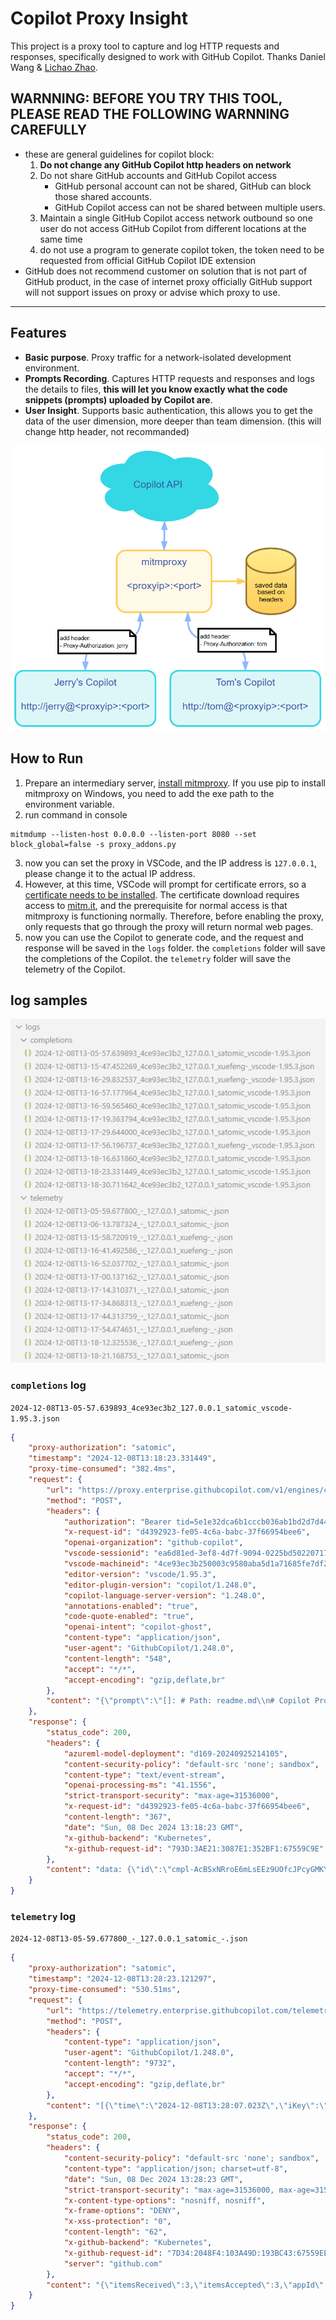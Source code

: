 # Copilot Proxy Insight

This project is a proxy tool to capture and log HTTP requests and responses, specifically designed to work with GitHub Copilot. Thanks Daniel Wang & [Lichao Zhao](https://github.com/lichaozhao/copilot-usage/blob/master/sample.py).


## WARNNING: BEFORE YOU TRY THIS TOOL, PLEASE READ THE FOLLOWING WARNNING CAREFULLY
- these are general guidelines for copilot block:
    1. **Do not change any GitHub Copilot http headers on network**
    2. Do not share GitHub accounts and GitHub Copilot access
        - GitHub personal account can not be shared, GitHub can block those shared accounts.
        - GitHub Copilot access can not be shared between multiple users.
    3. Maintain a single GitHub Copilot access network outbound so one user do not access GitHub Copilot from different locations at the same time
    4. do not use a program to generate copilot token, the token need to be requested from official GitHub Copilot IDE extension
- GitHub does not recommend customer on solution that is not part of GitHub product, in the case of internet proxy officially GitHub support will not support issues on proxy or advise which proxy to use.


---

## Features
- **Basic purpose**. Proxy traffic for a network-isolated development environment.
- **Prompts Recording**. Captures HTTP requests and responses and logs the details to files, **this will let you know exactly what the code snippets (prompts) uploaded by Copilot are**.
- **User Insight**. Supports basic authentication, this allows you to get the data of the user dimension, more deeper than team dimension. (this will change http header, not recommanded)


![architecture](files/architecture.png)


## How to Run

1. Prepare an intermediary server, [install mitmproxy](https://docs.mitmproxy.org/stable/overview-installation/). If you use pip to install mitmproxy on Windows, you need to add the exe path to the environment variable.
2. run command in console
```
mitmdump --listen-host 0.0.0.0 --listen-port 8080 --set block_global=false -s proxy_addons.py
```
3. now you can set the proxy in VSCode, and the IP address is `127.0.0.1`, please change it to the actual IP address.
4. However, at this time, VSCode will prompt for certificate errors, so a [certificate needs to be installed](https://docs.mitmproxy.org/stable/concepts-certificates/). The certificate download requires access to [mitm.it](mitm.it), and the prerequisite for normal access is that mitmproxy is functioning normally. Therefore, before enabling the proxy, only requests that go through the proxy will return normal web pages.
5. now you can use the Copilot to generate code, and the request and response will be saved in the `logs` folder. the `completions` folder will save the completions of the Copilot. the `telemetry` folder will save the telemetry of the Copilot.

## log samples


![log_samples](files/log_samples.png)



### `completions` log 

`2024-12-08T13-05-57.639893_4ce93ec3b2_127.0.0.1_satomic_vscode-1.95.3.json`

```json
{
    "proxy-authorization": "satomic",
    "timestamp": "2024-12-08T13:18:23.331449",
    "proxy-time-consumed": "382.4ms",
    "request": {
        "url": "https://proxy.enterprise.githubcopilot.com/v1/engines/copilot-codex/completions",
        "method": "POST",
        "headers": {
            "authorization": "Bearer tid=5e1e32dca6b1cccb036ab1bd2d7d444d;ol=679c1c3c27523244c3c3ad04ef88d2f0;exp=1733664598;sku=copilot_enterprise_seat;proxy-ep=proxy.enterprise.githubcopilot.com;st=dotcom;ssc=1;chat=1;cit=1;malfil=1;ccr=1;8kp=1;ip=183.212.229.191;asn=AS56046:fd1cc3e11a1f994287c361f4e01464ea88ced12ac102d593f99e0662724b9c97",
            "x-request-id": "d4392923-fe05-4c6a-babc-37f66954bee6",
            "openai-organization": "github-copilot",
            "vscode-sessionid": "ea6d81ed-3ef8-4d7f-9094-0225bd5022071733632427208",
            "vscode-machineid": "4ce93ec3b250003c9580aba5d1a71685fe7df281ac090fa58018e5b6a3017bf9",
            "editor-version": "vscode/1.95.3",
            "editor-plugin-version": "copilot/1.248.0",
            "copilot-language-server-version": "1.248.0",
            "annotations-enabled": "true",
            "code-quote-enabled": "true",
            "openai-intent": "copilot-ghost",
            "content-type": "application/json",
            "user-agent": "GithubCopilot/1.248.0",
            "content-length": "548",
            "accept": "*/*",
            "accept-encoding": "gzip,deflate,br"
        },
        "content": "{\"prompt\":\"[]: # Path: readme.md\\n# Copilot Proxy Insight\\n\\nThis project is a proxy tool to capture and log HTTP requests and responses, specifically designed to work with GitHub Copilot.\\n\\n## Features\\n\\n- Captures HTTP requests and responses\\n- Logs request and response details to files\\n- Supports basic authentication\\n\\n## How to Run\",\"suffix\":\"\",\"max_tokens\":500,\"temperature\":0,\"top_p\":1,\"n\":1,\"stop\":[\"\\n\\n\\n\"],\"stream\":true,\"extra\":{\"language\":\"markdown\",\"next_indent\":0,\"trim_by_indentation\":true,\"prompt_tokens\":67,\"suffix_tokens\":0}}"
    },
    "response": {
        "status_code": 200,
        "headers": {
            "azureml-model-deployment": "d169-20240925214105",
            "content-security-policy": "default-src 'none'; sandbox",
            "content-type": "text/event-stream",
            "openai-processing-ms": "41.1556",
            "strict-transport-security": "max-age=31536000",
            "x-request-id": "d4392923-fe05-4c6a-babc-37f66954bee6",
            "content-length": "367",
            "date": "Sun, 08 Dec 2024 13:18:23 GMT",
            "x-github-backend": "Kubernetes",
            "x-github-request-id": "793D:3AE21:3087E1:352BF1:67559C9E"
        },
        "content": "data: {\"id\":\"cmpl-AcBSxNRroE6mLsEEz9UOfcJPcyGMK\",\"created\":1733663903,\"model\":\"gpt-35-turbo\",\"choices\":[{\"index\":0,\"finish_reason\":null,\"logprobs\":null,\"p\":\"aaaaaaa\"}]}\n\ndata: {\"id\":\"cmpl-AcBSxNRroE6mLsEEz9UOfcJPcyGMK\",\"created\":1733663903,\"model\":\"gpt-35-turbo\",\"choices\":[{\"text\":\"\\n\",\"index\":0,\"finish_reason\":\"stop\",\"logprobs\":null,\"p\":\"aaaaaa\"}]}\n\ndata: [DONE]\n\n"
    }
}
```

### `telemetry` log 


`2024-12-08T13-05-59.677800_-_127.0.0.1_satomic_-.json`


```json
{
    "proxy-authorization": "satomic",
    "timestamp": "2024-12-08T13:28:23.121297",
    "proxy-time-consumed": "530.51ms",
    "request": {
        "url": "https://telemetry.enterprise.githubcopilot.com/telemetry",
        "method": "POST",
        "headers": {
            "content-type": "application/json",
            "user-agent": "GithubCopilot/1.248.0",
            "content-length": "9732",
            "accept": "*/*",
            "accept-encoding": "gzip,deflate,br"
        },
        "content": "[{\"time\":\"2024-12-08T13:28:07.023Z\",\"iKey\":\"7d7048df-6dd0-4048-bb23-b716c1461f8f\",\"name\":\"Microsoft.ApplicationInsights.7d7048df6dd04048bb23b716c1461f8f.Event\",\"tags\":{\"ai.session.id\":\"ea6d81ed-3ef8-4d7f-9094-0225bd5022071733632427208\",\"ai.user.id\":\"5e1e32dca6b1cccb036ab1bd2d7d444d\",\"ai.cloud.roleInstance\":\"REDACTED\",\"ai.device.osVersion\":\"Windows_NT 10.0.26100\",\"ai.device.osArchitecture\":\"x64\",\"ai.device.osPlatform\":\"win32\",\"ai.cloud.role\":\"Web\",\"ai.application.ver\":\"1.248.0\",\"ai.internal.sdkVersion\":\"javascript:3.3.4\"},\"data\":{\"baseType\":\"EventData\",\"baseData\":{\"ver\":2,\"name\":\"copilot/request.sent\",\"properties\":{\"endpoint\":\"completions\",\"engineName\":\"copilot-codex\",\"uiKind\":\"ghostText\",\"request_option_max_tokens\":\"500\",\"request_option_temperature\":\"0\",\"request_option_top_p\":\"1\",\"request_option_n\":\"1\",\"request_option_stop\":\"[\\\"\\\\n\\\\n\\\\n\\\"]\",\"request_option_stream\":\"true\",\"request_option_extra\":\"{\\\"language\\\":\\\"markdown\\\",\\\"next_indent\\\":0,\\\"trim_by_indentation\\\":true,\\\"prompt_tokens\\\":359,\\\"suffix_tokens\\\":0}\",\"headerRequestId\":\"25fa5824-5df2-4d24-80d5-9c3288365dd3\",\"github_copilot_inlineSuggest_enable\":\"true\",\"copilot_build\":\"1246\",\"copilot_buildType\":\"prod\",\"copilot_trackingId\":\"5e1e32dca6b1cccb036ab1bd2d7d444d\",\"organizations_list\":\"679c1c3c27523244c3c3ad04ef88d2f0\",\"enterprise_list\":\"208076\",\"sku\":\"copilot_enterprise_seat\",\"editor_version\":\"vscode/1.95.3\",\"editor_plugin_version\":\"copilot/1.248.0\",\"client_machineid\":\"4ce93ec3b250003c9580aba5d1a71685fe7df281ac090fa58018e5b6a3017bf9\",\"client_sessionid\":\"ea6d81ed-3ef8-4d7f-9094-0225bd5022071733632427208\",\"copilot_version\":\"copilot/1.248.0\",\"runtime_version\":\"node/20.18.0\",\"common_extname\":\"copilot\",\"common_extversion\":\"1.248.0\",\"common_vscodeversion\":\"vscode/1.95.3\",\"fetcher\":\"HelixFetcher\",\"proxy_enabled\":\"true\",\"proxy_auth\":\"true\",\"proxy_kerberos_spn\":\"false\",\"reject_unauthorized\":\"true\",\"VSCode.ABExp.Features\":\"aa_t_chat;account-aacf;copilotcppheaders;livesharecontinuousaa;mindaroBinariesVersion;portForwardingServiceEnabled-development;portForwardingServiceEnabled-production;portForwardingServiceEnabled-staging;shouldUseGrpcService\",\"abexp.assignmentcontext\":\"vsliv368:30146709;vspor879:30202332;vspor708:30202333;vspor363:30204092;binariesv615:30325510;vsaa593cf:30376535;c4g48928:30535728;aa_t_chat:31080850;vsc_trt_9033:31086482;\",\"unique_id\":\"d0526136-a6b2-4196-873e-31f1e8fdf595\",\"common_os\":\"win32\",\"common_platformversion\":\"10.0.26100\",\"common_vscodemachineid\":\"4ce93ec3b250003c9580aba5d1a71685fe7df281ac090fa58018e5b6a3017bf9\",\"common_vscodesessionid\":\"ea6d81ed-3ef8-4d7f-9094-0225bd5022071733632427208\",\"common_uikind\":\"desktop\",\"common_remotename\":\"none\",\"common_isnewappinstall\":\"\"},\"measurements\":{\"promptCharLen\":1487,\"timeSinceIssuedMs\":1,\"current_time\":1733664487}}}},{\"time\":\"2024-12-08T13:28:08.912Z\",\"iKey\":\"7d7048df-6dd0-4048-bb23-b716c1461f8f\",\"name\":\"Microsoft.ApplicationInsights.7d7048df6dd04048bb23b716c1461f8f.Event\",\"tags\":{\"ai.session.id\":\"ea6d81ed-3ef8-4d7f-9094-0225bd5022071733632427208\",\"ai.user.id\":\"5e1e32dca6b1cccb036ab1bd2d7d444d\",\"ai.cloud.roleInstance\":\"REDACTED\",\"ai.device.osVersion\":\"Windows_NT 10.0.26100\",\"ai.device.osArchitecture\":\"x64\",\"ai.device.osPlatform\":\"win32\",\"ai.cloud.role\":\"Web\",\"ai.application.ver\":\"1.248.0\",\"ai.internal.sdkVersion\":\"javascript:3.3.4\"},\"data\":{\"baseType\":\"EventData\",\"baseData\":{\"ver\":2,\"name\":\"copilot/networking.cancelRequest\",\"properties\":{\"headerRequestId\":\"25fa5824-5df2-4d24-80d5-9c3288365dd3\",\"github_copilot_inlineSuggest_enable\":\"true\",\"copilot_build\":\"1246\",\"copilot_buildType\":\"prod\",\"copilot_trackingId\":\"5e1e32dca6b1cccb036ab1bd2d7d444d\",\"organizations_list\":\"679c1c3c27523244c3c3ad04ef88d2f0\",\"enterprise_list\":\"208076\",\"sku\":\"copilot_enterprise_seat\",\"editor_version\":\"vscode/1.95.3\",\"editor_plugin_version\":\"copilot/1.248.0\",\"client_machineid\":\"4ce93ec3b250003c9580aba5d1a71685fe7df281ac090fa58018e5b6a3017bf9\",\"client_sessionid\":\"ea6d81ed-3ef8-4d7f-9094-0225bd5022071733632427208\",\"copilot_version\":\"copilot/1.248.0\",\"runtime_version\":\"node/20.18.0\",\"common_extname\":\"copilot\",\"common_extversion\":\"1.248.0\",\"common_vscodeversion\":\"vscode/1.95.3\",\"fetcher\":\"HelixFetcher\",\"proxy_enabled\":\"true\",\"proxy_auth\":\"true\",\"proxy_kerberos_spn\":\"false\",\"reject_unauthorized\":\"true\",\"VSCode.ABExp.Features\":\"aa_t_chat;account-aacf;copilotcppheaders;livesharecontinuousaa;mindaroBinariesVersion;portForwardingServiceEnabled-development;portForwardingServiceEnabled-production;portForwardingServiceEnabled-staging;shouldUseGrpcService\",\"abexp.assignmentcontext\":\"vsliv368:30146709;vspor879:30202332;vspor708:30202333;vspor363:30204092;binariesv615:30325510;vsaa593cf:30376535;c4g48928:30535728;aa_t_chat:31080850;vsc_trt_9033:31086482;\",\"unique_id\":\"025077aa-c960-4011-8424-8377d6e24476\",\"common_os\":\"win32\",\"common_platformversion\":\"10.0.26100\",\"common_vscodemachineid\":\"4ce93ec3b250003c9580aba5d1a71685fe7df281ac090fa58018e5b6a3017bf9\",\"common_vscodesessionid\":\"ea6d81ed-3ef8-4d7f-9094-0225bd5022071733632427208\",\"common_uikind\":\"desktop\",\"common_remotename\":\"none\",\"common_isnewappinstall\":\"\"},\"measurements\":{\"timeSinceIssuedMs\":2,\"current_time\":1733664488}}}},{\"time\":\"2024-12-08T13:28:08.914Z\",\"iKey\":\"7d7048df-6dd0-4048-bb23-b716c1461f8f\",\"name\":\"Microsoft.ApplicationInsights.7d7048df6dd04048bb23b716c1461f8f.Event\",\"tags\":{\"ai.session.id\":\"ea6d81ed-3ef8-4d7f-9094-0225bd5022071733632427208\",\"ai.user.id\":\"5e1e32dca6b1cccb036ab1bd2d7d444d\",\"ai.cloud.roleInstance\":\"REDACTED\",\"ai.device.osVersion\":\"Windows_NT 10.0.26100\",\"ai.device.osArchitecture\":\"x64\",\"ai.device.osPlatform\":\"win32\",\"ai.cloud.role\":\"Web\",\"ai.application.ver\":\"1.248.0\",\"ai.internal.sdkVersion\":\"javascript:3.3.4\"},\"data\":{\"baseType\":\"EventData\",\"baseData\":{\"ver\":2,\"name\":\"copilot/ghostText.canceled\",\"properties\":{\"headerRequestId\":\"25fa5824-5df2-4d24-80d5-9c3288365dd3\",\"github_copilot_inlineSuggest_enable\":\"true\",\"copilot_build\":\"1246\",\"copilot_buildType\":\"prod\",\"copilot_trackingId\":\"5e1e32dca6b1cccb036ab1bd2d7d444d\",\"organizations_list\":\"679c1c3c27523244c3c3ad04ef88d2f0\",\"enterprise_list\":\"208076\",\"sku\":\"copilot_enterprise_seat\",\"languageId\":\"markdown\",\"beforeCursorWhitespace\":\"false\",\"afterCursorWhitespace\":\"true\",\"promptChoices\":\"{\\\"used\\\":{\\\"BeforeCursor\\\":351,\\\"PathMarker\\\":8},\\\"unused\\\":{\\\"LanguageMarker\\\":7},\\\"usedCounts\\\":{\\\"BeforeCursor\\\":22,\\\"PathMarker\\\":1},\\\"unusedCounts\\\":{\\\"LanguageMarker\\\":1}}\",\"promptBackground\":\"{\\\"used\\\":[],\\\"unused\\\":[]}\",\"neighborSource\":\"[[\\\"opentabs\\\",[]]]\",\"gitRepoInformation\":\"unavailable\",\"engineName\":\"copilot-codex\",\"isMultiline\":\"true\",\"blockMode\":\"server\",\"isCycling\":\"false\",\"editor_version\":\"vscode/1.95.3\",\"editor_plugin_version\":\"copilot/1.248.0\",\"client_machineid\":\"4ce93ec3b250003c9580aba5d1a71685fe7df281ac090fa58018e5b6a3017bf9\",\"client_sessionid\":\"ea6d81ed-3ef8-4d7f-9094-0225bd5022071733632427208\",\"copilot_version\":\"copilot/1.248.0\",\"runtime_version\":\"node/20.18.0\",\"common_extname\":\"copilot\",\"common_extversion\":\"1.248.0\",\"common_vscodeversion\":\"vscode/1.95.3\",\"fetcher\":\"HelixFetcher\",\"proxy_enabled\":\"true\",\"proxy_auth\":\"true\",\"proxy_kerberos_spn\":\"false\",\"reject_unauthorized\":\"true\",\"VSCode.ABExp.Features\":\"aa_t_chat;account-aacf;copilotcppheaders;livesharecontinuousaa;mindaroBinariesVersion;portForwardingServiceEnabled-development;portForwardingServiceEnabled-production;portForwardingServiceEnabled-staging;shouldUseGrpcService\",\"abexp.assignmentcontext\":\"vsliv368:30146709;vspor879:30202332;vspor708:30202333;vspor363:30204092;binariesv615:30325510;vsaa593cf:30376535;c4g48928:30535728;aa_t_chat:31080850;vsc_trt_9033:31086482;\",\"fileType\":\"markdown\",\"timeBucket\":\"4ce93ec3b250003c9580aba5d1a71685fe7df281ac090fa58018e5b6a3017bf9\",\"unique_id\":\"3f9d62d3-2c9f-4644-bde7-94335a2fc3fe\",\"endpoint\":\"completions\",\"uiKind\":\"ghostText\",\"temperature\":\"0\",\"n\":\"1\",\"stop\":\"unset\",\"logit_bias\":\"null\",\"reason\":\"network request aborted\",\"cancelledNetworkRequest\":\"true\",\"common_os\":\"win32\",\"common_platformversion\":\"10.0.26100\",\"common_vscodemachineid\":\"4ce93ec3b250003c9580aba5d1a71685fe7df281ac090fa58018e5b6a3017bf9\",\"common_vscodesessionid\":\"ea6d81ed-3ef8-4d7f-9094-0225bd5022071733632427208\",\"common_uikind\":\"desktop\",\"common_remotename\":\"none\",\"common_isnewappinstall\":\"\"},\"measurements\":{\"promptCharLen\":1487,\"promptEndPos\":1486,\"documentLength\":1500,\"delayMs\":0,\"promptComputeTimeMs\":6,\"contextualFilterScore\":0.6060606231031178,\"timeSinceIssuedMs\":1975,\"current_time\":1733664486}}}},{\"time\":\"2024-12-08T13:28:15.190Z\",\"iKey\":\"7d7048df-6dd0-4048-bb23-b716c1461f8f\",\"name\":\"Microsoft.ApplicationInsights.7d7048df6dd04048bb23b716c1461f8f.Event\",\"tags\":{\"ai.session.id\":\"ea6d81ed-3ef8-4d7f-9094-0225bd5022071733632427208\",\"ai.user.id\":\"5e1e32dca6b1cccb036ab1bd2d7d444d\",\"ai.cloud.roleInstance\":\"REDACTED\",\"ai.device.osVersion\":\"Windows_NT 10.0.26100\",\"ai.device.osArchitecture\":\"x64\",\"ai.device.osPlatform\":\"win32\",\"ai.cloud.role\":\"Web\",\"ai.application.ver\":\"1.248.0\",\"ai.internal.sdkVersion\":\"javascript:3.3.4\"},\"data\":{\"baseType\":\"EventData\",\"baseData\":{\"ver\":2,\"name\":\"copilot/prompt.stat\",\"properties\":{\"headerRequestId\":\"2371b6f1-56a6-4910-89d9-cf28edd34d58\",\"copilot_trackingId\":\"5e1e32dca6b1cccb036ab1bd2d7d444d\",\"sku\":\"copilot_enterprise_seat\",\"organizations_list\":\"679c1c3c27523244c3c3ad04ef88d2f0\",\"enterprise_list\":\"208076\",\"unique_id\":\"b1f1a3c9-7572-4b25-abea-db755c0b9f5f\",\"common_extname\":\"copilot\",\"common_extversion\":\"1.248.0\",\"common_vscodeversion\":\"vscode/1.95.3\",\"common_os\":\"win32\",\"common_platformversion\":\"10.0.26100\",\"common_vscodemachineid\":\"4ce93ec3b250003c9580aba5d1a71685fe7df281ac090fa58018e5b6a3017bf9\",\"common_vscodesessionid\":\"ea6d81ed-3ef8-4d7f-9094-0225bd5022071733632427208\",\"common_uikind\":\"desktop\",\"common_remotename\":\"none\",\"common_isnewappinstall\":\"\"},\"measurements\":{}}}}]"
    },
    "response": {
        "status_code": 200,
        "headers": {
            "content-security-policy": "default-src 'none'; sandbox",
            "content-type": "application/json; charset=utf-8",
            "date": "Sun, 08 Dec 2024 13:28:23 GMT",
            "strict-transport-security": "max-age=31536000, max-age=31536000",
            "x-content-type-options": "nosniff, nosniff",
            "x-frame-options": "DENY",
            "x-xss-protection": "0",
            "content-length": "62",
            "x-github-backend": "Kubernetes",
            "x-github-request-id": "7D34:2048F4:103A49D:193BC43:67559EE8",
            "server": "github.com"
        },
        "content": "{\"itemsReceived\":3,\"itemsAccepted\":3,\"appId\":null,\"errors\":[]}"
    }
}
```


